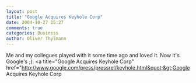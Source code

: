 ```yaml
---
layout: post
title: "Google Acquires Keyhole Corp"
date: 2004-10-27 15:27
comments: true
categories: Business
author: Oliver Thylmann
---
```



Me and my collegues played with it some time ago and loved it. Now it's Google's ;): &lt;a title=&quot;Google Acquires Keyhole Corp&quot; href=&quot;http://www.google.com/press/pressrel/keyhole.html&quot;&gt;Google Acquires Keyhole Corp


